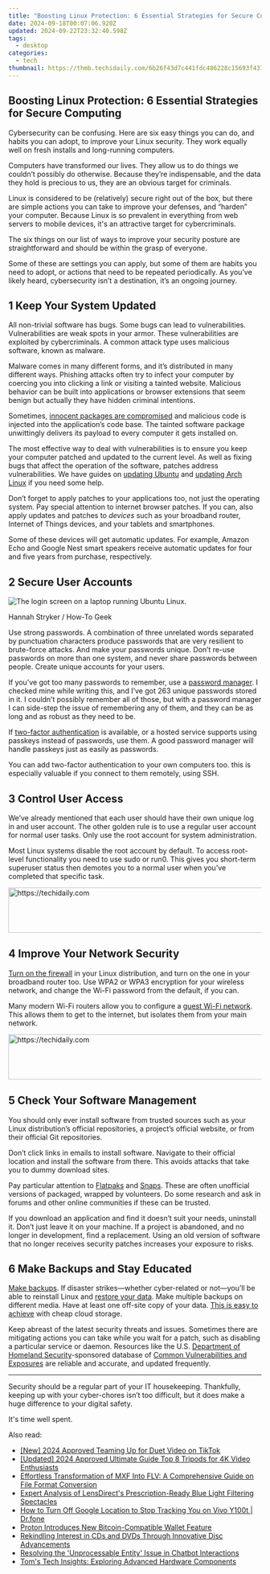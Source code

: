 ```yaml
---
title: "Boosting Linux Protection: 6 Essential Strategies for Secure Computing"
date: 2024-09-18T00:07:06.920Z
updated: 2024-09-22T23:32:40.598Z
tags:
  - desktop
categories:
  - tech
thumbnail: https://thmb.techidaily.com/6b26f43d7c441fdc486228c15693f43761df84b70dc520fe3fec90378bd8cb5b.jpg
---
```


## Boosting Linux Protection: 6 Essential Strategies for Secure Computing

Cybersecurity can be confusing. Here are six easy things you can do, and habits you can adopt, to improve your Linux security. They work equally well on fresh installs and long-running computers.

 Computers have transformed our lives. They allow us to do things we couldn’t possibly do otherwise. Because they’re indispensable, and the data they hold is precious to us, they are an obvious target for criminals.

 Linux is considered to be (relatively) secure right out of the box, but there are simple actions you can take to improve your defenses, and “harden” your computer. Because Linux is so prevalent in everything from web servers to mobile devices, it's an attractive target for cybercriminals.

 The six things on our list of ways to improve your security posture are straightforward and should be within the grasp of everyone.

 Some of these are settings you can apply, but some of them are habits you need to adopt, or actions that need to be repeated periodically. As you’ve likely heard, cybersecurity isn’t a destination, it’s an ongoing journey.

## 1  Keep Your System Updated 

 All non-trivial software has bugs. Some bugs can lead to vulnerabilities. Vulnerabilities are weak spots in your armor. These vulnerabilities are exploited by cybercriminals. A common attack type uses malicious software, known as malware.

 Malware comes in many different forms, and it’s distributed in many different ways. Phishing attacks often try to infect your computer by coercing you into clicking a link or visiting a tainted website. Malicious behavior can be built into applications or browser extensions that seem benign but actually they have hidden criminal intentions.

 Sometimes, [innocent packages are compromised](https://en.wikipedia.org/wiki/XZ%5FUtils%5Fbackdoor) and malicious code is injected into the application’s code base. The tainted software package unwittingly delivers its payload to every computer it gets installed on.

 The most effective way to deal with vulnerabilities is to ensure you keep your computer patched and updated to the current level. As well as fixing bugs that affect the operation of the software, patches address vulnerabilities. We have guides on [updating Ubuntu](https://facebook-clips.techidaily.com/in-2024-innovative-copywriting-routines-adopting-three-key-approaches-to-fb-advertising/) and [updating Arch Linux](https://fox-access.techidaily.com/expert-picks-11-easy-waterproof-kids-camcorders-for-vlogging/) if you need some help.

 Don’t forget to apply patches to your applications too, not just the operating system. Pay special attention to internet browser patches. If you can, also apply updates and patches to _devices_ such as your broadband router, Internet of Things devices, and your tablets and smartphones.

 Some of these devices will get automatic updates. For example, Amazon Echo and Google Nest smart speakers receive automatic updates for four and five years from purchase, respectively.

## 2  Secure User Accounts 

![The login screen on a laptop running Ubuntu Linux.](https://static1.howtogeekimages.com/wordpress/wp-content/uploads/2023/11/52848723811_08b4c56473_o.jpg) 

Hannah Stryker / How-To Geek  
  
 Use strong passwords. A combination of three unrelated words separated by punctuation characters produce passwords that are very resilient to brute-force attacks. And make your passwords unique. Don’t re-use passwords on more than one system, and never share passwords between people. Create unique accounts for your users.

 If you’ve got too many passwords to remember, use a [password manager](https://facebook-video-content.techidaily.com/updated-how-to-create-facebook-video-ads-with-free-video-creation-kit-for-2024/). I checked mine while writing this, and I’ve got 263 unique passwords stored in it. I couldn’t possibly remember all of those, but with a password manager I can side-step the issue of remembering any of them, and they can be as long and as robust as they need to be.

 If [two-factor authentication](https://fox-helps.techidaily.com/updated-in-2024-essential-breakdown-for-wm6-setup/) is available, or a hosted service supports using passkeys instead of passwords, use them. A good password manager will handle passkeys just as easily as passwords.

 You can add two-factor authentication to your own computers too. this is especially valuable if you connect to them remotely, using SSH.

## 3  Control User Access 

 We’ve already mentioned that each user should have their own unique log in and user account. The other golden rule is to use a regular user account for normal user tasks. Only use the root account for system administration.

 Most Linux systems disable the root account by default. To access root-level functionality you need to use sudo or run0\. This gives you short-term superuser status then demotes you to a normal user when you’ve completed that specific task.

<!-- affiliate ads begin -->
<a href="https://aligracehair.sjv.io/c/5597632/1959712/19272" target="_top" id="1959712">
  <img src="//a.impactradius-go.com/display-ad/19272-1959712" border="0" alt="https://techidaily.com" width="728" height="90"/>
</a>
<img height="0" width="0" src="https://aligracehair.sjv.io/i/5597632/1959712/19272" style="position:absolute;visibility:hidden;" border="0" />
<!-- affiliate ads end -->

## 4  Improve Your Network Security 

[Turn on the firewall](https://extra-support.techidaily.com/new-mastering-video-playback-rate-adjustments-in-snapchat/) in your Linux distribution, and turn on the one in your broadband router too. Use WPA2 or WPA3 encryption for your wireless network, and change the Wi-Fi password from the default, if you can.

 Many modern Wi-Fi routers allow you to configure a [guest Wi-Fi network](https://unlock-android.techidaily.com/in-2024-can-i-bypass-a-forgotten-phone-password-of-itel-p55-by-drfone-android/). This allows them to get to the internet, but isolates them from your main network.

<!-- affiliate ads begin -->
<a href="https://ephamedtechinc.pxf.io/c/5597632/2137224/26400" target="_top" id="2137224">
  <img src="//a.impactradius-go.com/display-ad/26400-2137224" border="0" alt="https://techidaily.com" width="728" height="90"/>
</a>
<img height="0" width="0" src="https://ephamedtechinc.pxf.io/i/5597632/2137224/26400" style="position:absolute;visibility:hidden;" border="0" />
<!-- affiliate ads end -->

## 5  Check Your Software Management 

 You should only ever install software from trusted sources such as your Linux distribution’s official repositories, a project’s official website, or from their official Git repositories.

 Don’t click links in emails to install software. Navigate to their official location and install the software from there. This avoids attacks that take you to dummy download sites.

 Pay particular attention to [Flatpaks](https://extra-support.techidaily.com/in-2024-marvelous-monitors-top-10-macbooks-with-4k-resolution/) and [Snaps](https://some-guidance.techidaily.com/in-2024-top-10-innovative-mobile-layering-apps-for-android-and-iphone/). These are often unofficial versions of packaged, wrapped by volunteers. Do some research and ask in forums and other online communities if these can be trusted.

 If you download an application and find it doesn’t suit your needs, uninstall it. Don’t just leave it on your machine. If a project is abandoned, and no longer in development, find a replacement. Using an old version of software that no longer receives security patches increases your exposure to risks.

## 6  Make Backups and Stay Educated 

[Make backups](https://blog-min.techidaily.com/how-to-downgrade-iphone-6-plus-without-data-loss-drfone-by-drfone-ios-system-repair-ios-system-repair/). If disaster strikes—whether cyber-related or not—you’ll be able to reinstall Linux and [restore your data](https://phone-solutions.techidaily.com/4-ways-to-extract-data-from-corrupt-excel-2010-file-by-stellar-guide/). Make multiple backups on different media. Have at least one off-site copy of your data. [This is easy to achieve](https://extra-tips.techidaily.com/crafting-flawless-subtitles-with-precision-and-tips/) with cheap cloud storage.

 Keep abreast of the latest security threats and issues. Sometimes there are mitigating actions you can take while you wait for a patch, such as disabling a particular service or daemon. Resources like the U.S. [Department of Homeland Security](https://www.dhs.gov/)\-sponsored database of [Common Vulnerabilities and Exposures](https://www.cve.org/) are reliable and accurate, and updated frequently.

---

 Security should be a regular part of your IT housekeeping. Thankfully, keeping up with your cyber-chores isn’t too difficult, but it does make a huge difference to your digital safety.

 It's time well spent.

<ins class="adsbygoogle"
     style="display:block"
     data-ad-format="autorelaxed"
     data-ad-client="ca-pub-7571918770474297"
     data-ad-slot="1223367746"></ins>

<ins class="adsbygoogle"
     style="display:block"
     data-ad-client="ca-pub-7571918770474297"
     data-ad-slot="8358498916"
     data-ad-format="auto"
     data-full-width-responsive="true"></ins>

<span class="atpl-alsoreadstyle">Also read:</span>
<div><ul>
<li><a href="https://tiktok-videos.techidaily.com/new-2024-approved-teaming-up-for-duet-video-on-tiktok/"><u>[New] 2024 Approved Teaming Up for Duet Video on TikTok</u></a></li>
<li><a href="https://fox-info.techidaily.com/updated-2024-approved-ultimate-guide-top-8-tripods-for-4k-video-enthusiasts/"><u>[Updated] 2024 Approved Ultimate Guide Top 8 Tripods for 4K Video Enthusiasts</u></a></li>
<li><a href="https://media-tips.techidaily.com/effortless-transformation-of-mxf-into-flv-a-comprehensive-guide-on-file-format-conversion/"><u>Effortless Transformation of MXF Into FLV: A Comprehensive Guide on File Format Conversion</u></a></li>
<li><a href="https://buynow-tips.techidaily.com/expert-analysis-of-lensdirects-prescription-ready-blue-light-filtering-spectacles/"><u>Expert Analysis of LensDirect's Prescription-Ready Blue Light Filtering Spectacles</u></a></li>
<li><a href="https://android-location-track.techidaily.com/how-to-turn-off-google-location-to-stop-tracking-you-on-vivo-y100t-drfone-by-drfone-virtual-android/"><u>How to Turn Off Google Location to Stop Tracking You on Vivo Y100t | Dr.fone</u></a></li>
<li><a href="https://some-skills.techidaily.com/proton-introduces-new-bitcoin-compatible-wallet-feature/"><u>Proton Introduces New Bitcoin-Compatible Wallet Feature</u></a></li>
<li><a href="https://some-skills.techidaily.com/rekindling-interest-in-cds-and-dvds-through-innovative-disc-advancements/"><u>Rekindling Interest in CDs and DVDs Through Innovative Disc Advancements</u></a></li>
<li><a href="https://some-skills.techidaily.com/resolving-the-unprocessable-entity-issue-in-chatbot-interactions/"><u>Resolving the 'Unprocessable Entity' Issue in Chatbot Interactions</u></a></li>
<li><a href="https://hardware-tips.techidaily.com/toms-tech-insights-exploring-advanced-hardware-components/"><u>Tom's Tech Insights: Exploring Advanced Hardware Components</u></a></li>
</ul></div>

